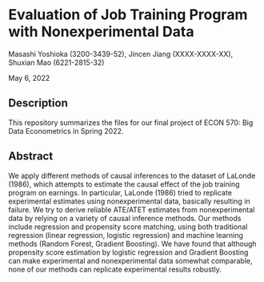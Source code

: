 # Evaluation of Job Training Program with Nonexperimental Data

Masashi Yoshioka (3200-3439-52), Jincen Jiang (XXXX-XXXX-XX), Shuxian Mao (6221-2815-32)

May 6, 2022

## Description

This repository summarizes the files for our final project of ECON 570: Big Data Econometrics in Spring 2022.

## Abstract

We apply different methods of causal inferences to the dataset of LaLonde (1986), which attempts to estimate the causal effect of the job training program on earnings. In particular, LaLonde (1986) tried to replicate experimental estimates using nonexperimental data, basically resulting in failure. We try to derive reliable ATE/ATET estimates from nonexperimental data by relying on a variety of causal inference methods. Our methods include regression and propensity score matching, using both traditional regression (linear regression, logistic regression) and machine learning methods (Random Forest, Gradient Boosting). We have found that although propensity score estimation by logistic regression and Gradient Boosting can make experimental and nonexperimental data somewhat comparable, none of our methods can replicate experimental results robustly.

